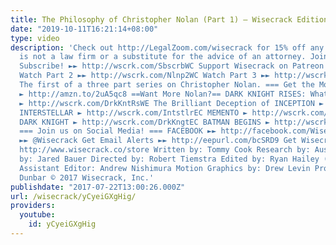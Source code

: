 ```yaml
---
title: The Philosophy of Christopher Nolan (Part 1) – Wisecrack Edition
date: "2019-10-11T16:21:14+08:00"
type: video
description: 'Check out http://LegalZoom.com/wisecrack for 15% off any product! LegalZoom
  is not a law firm or a substitute for the advice of an attorney. Join Wisecrack!
  Subscribe! ►► http://wscrk.com/SbscrbWC Support Wisecrack on Patreon! ►► http://wscrk.com/PtrnWC
  Watch Part 2 ►► http://wscrk.com/Nlnp2WC Watch Part 3 ►► http://wscrk.com/Nlnp3WC
  The first of a three part series on Christopher Nolan. === Get the Movies! === DVD/Blu-ray
  ► http://amzn.to/2uA5qc8 ==Want More Nolan?== DARK KNIGHT RISES: What Went Wrong?
  ► http://wscrk.com/DrkKntRsWE The Brilliant Deception of INCEPTION ► http://wscrk.com/BrIncptWE
  INTERSTELLAR ► http://wscrk.com/IntstlrEC MEMENTO ► http://wscrk.com/MmntoEC THE
  DARK KNIGHT ► http://wscrk.com/DrkKngtEC BATMAN BEGINS ► http://wscrk.com/BatBegEC
  === Join us on Social Media! === FACEBOOK ►► http://facebook.com/WisecrackEDU TWITTER
  ►► @Wisecrack Get Email Alerts ►► http://eepurl.com/bcSRD9 Get Wisecrack Gear! ►►
  http://www.wisecrack.co/store Written by: Tommy Cook Research by: Austin Smidt Narrated
  by: Jared Bauer Directed by: Robert Tiemstra Edited by: Ryan Hailey (http://www.ryanhaileydotcom.com/)
  Assistant Editor: Andrew Nishimura Motion Graphics by: Drew Levin Produced by: Emily
  Dunbar © 2017 Wisecrack, Inc.'
publishdate: "2017-07-22T13:00:26.000Z"
url: /wisecrack/yCyeiGXgHig/
providers:
  youtube:
    id: yCyeiGXgHig
---
```

